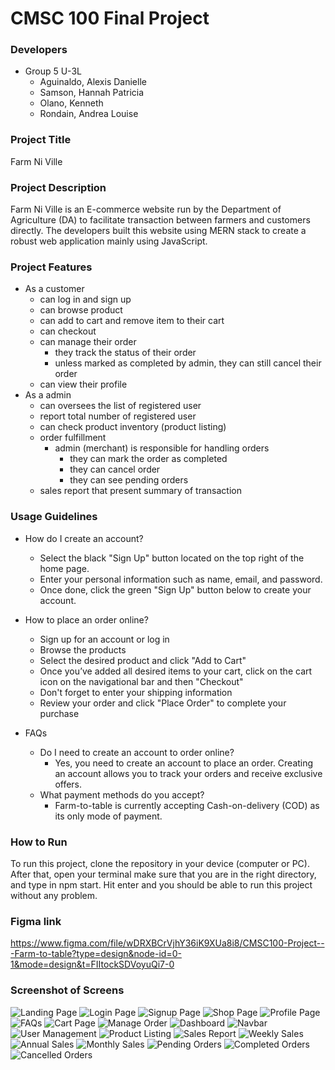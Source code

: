 # CMSC 100 Final Project

### Developers
- Group 5 U-3L
    - Aguinaldo, Alexis Danielle
    - Samson, Hannah Patricia
    - Olano, Kenneth
    - Rondain, Andrea Louise

### Project Title
Farm Ni Ville

### Project Description
Farm Ni Ville is an E-commerce website run by the Department of Agriculture (DA) to facilitate transaction between farmers and customers directly. The developers built this website using MERN stack to create a robust web application mainly using JavaScript.

### Project Features
- As a customer
    - can log in and sign up
    - can browse product
    - can add to cart and remove item to their cart
    - can checkout
    - can manage their order
        - they track the status of their order
        - unless marked as completed by admin, they can still cancel their order
    - can view their profile
- As a admin
    - can oversees the list of registered user
    - report total number of registered user
    - can check product inventory (product listing)
    - order fulfillment
        - admin (merchant) is responsible for handling orders
            - they can mark the order as completed
            - they can cancel order
            - they can see pending orders
    - sales report that present summary of transaction

### Usage Guidelines
- How do I create an account?
    - Select the black "Sign Up" button located on the top right of the home page.
    - Enter your personal information such as name, email, and password.
    - Once done, click the green "Sign Up" button below to create your account.

- How to place an order online?
    - Sign up for an account or log in
    - Browse the products
    - Select the desired product and click "Add to Cart"
    - Once you’ve added all desired items to your cart, click on the cart icon on the navigational bar and then "Checkout"
    - Don't forget to enter your shipping information
    - Review your order and click "Place Order" to complete your purchase

- FAQs
    - Do I need to create an account to order online?
        - Yes, you need to create an account to place an order. Creating an account allows you to track your orders and receive exclusive offers.
    - What payment methods do you accept?
        - Farm-to-table is currently accepting Cash-on-delivery (COD) as its only mode of payment.

### How to Run
To run this project, clone the repository in your device (computer or PC). After that, open your terminal make sure that you are in the right directory, and type in npm start. Hit enter and you should be able to run this project without any problem.

### Figma link
https://www.figma.com/file/wDRXBCrVjhY36iK9XUa8i8/CMSC100-Project---Farm-to-table?type=design&node-id=0-1&mode=design&t=FIItockSDVoyuQi7-0

### Screenshot of Screens
![Landing Page](client/src/assets/100ss/ss-landingpage.png)
![Login Page](client/src/assets/100ss/ss-login.png)
![Signup Page](client/src/assets/100ss/ss-signup.png)
![Shop Page](client/src/assets/100ss/ss-shop.png)
![Profile Page](client/src/assets/100ss/ss-profile.png)
![FAQs](client/src/assets/100ss/ss-faqs.png)
![Cart Page](client/src/assets/100ss/ss-cart.png)
![Manage Order](client/src/assets/100ss/ss-manageorder.png)
![Dashboard](client/src/assets/100ss/ss-dashboard.png)
![Navbar](client/src/assets/100ss/ss-navbar.png)
![User Management](client/src/assets/100ss/ss-usermanagement.png)
![Product Listing](client/src/assets/100ss/ss-productlisting.png)
![Sales Report](client/src/assets/100ss/ss-salesreport.png)
![Weekly Sales](client/src/assets/100ss/ss-weekly.png)
![Annual Sales](client/src/assets/100ss/ss-annually.png)
![Monthly Sales](client/src/assets/100ss/ss-monthly.png)
![Pending Orders](client/src/assets/100ss/ss-pending.png)
![Completed Orders](client/src/assets/100ss/ss-completed.png)
![Cancelled Orders](client/src/assets/100ss/ss-cancel.png)

